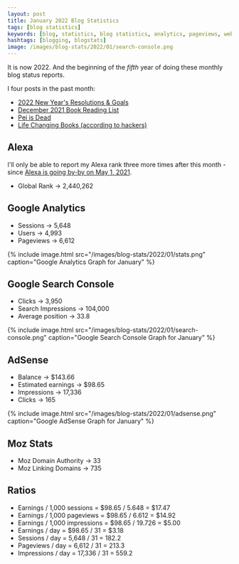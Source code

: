 ```yaml
---
layout: post
title: January 2022 Blog Statistics
tags: [blog statistics]
keywords: [blog, statistics, blog statistics, analytics, pageviews, webmaster, webmaster tools, alexa, google]
hashtags: [blogging, blogstats]
image: /images/blog-stats/2022/01/search-console.png
---
```


It is now 2022. And the beginning of the *fifth* year of doing these monthly blog status reports.

I four posts in the past month:

* [2022 New Year's Resolutions & Goals](https://www.joehxblog.com/2022-new-years-resolutions-goals/)
* [December 2021 Book Reading List](https://www.joehxblog.com/december-2022-book-reading-list/)
* [Pei is Dead](https://www.joehxblog.com/pei-is-dead/)
* [Life Changing Books (according to hackers)](https://www.joehxblog.com/life-changing-books-according-to-hackers/)

## Alexa

I'll only be able to report my Alexa rank three more times after this month - since [Alexa is going by-by on May 1, 2021](https://support.alexa.com/hc/en-us/articles/4410503838999).

* Global Rank &rarr; 2,440,262

## Google Analytics

* Sessions &rarr; 5,648
* Users &rarr; 4,993
* Pageviews &rarr; 6,612

{% include image.html src="/images/blog-stats/2022/01/stats.png" caption="Google Analytics Graph for January" %}

## Google Search Console

* Clicks &rarr; 3,950
* Search Impressions &rarr; 104,000
* Average position &rarr; 33.8

{% include image.html src="/images/blog-stats/2022/01/search-console.png" caption="Google Search Console Graph for January" %}

## AdSense

* Balance &rarr; $143.66
* Estimated earnings &rarr; $98.65
* Impressions &rarr; 17,336
* Clicks &rarr; 165

{% include image.html src="/images/blog-stats/2022/01/adsense.png" caption="Google AdSense Graph for January" %}

## Moz Stats

* Moz Domain Authority &rarr; 33
* Moz Linking Domains &rarr; 735

## Ratios

* Earnings / 1,000 sessions = $98.65 / 5.648 = $17.47
* Earnings / 1,000 pageviews = $98.65 / 6.612 = $14.92
* Earnings / 1,000 impressions = $98.65 / 19.726 = $5.00
* Earnings / day = $98.65 / 31 = $3.18
* Sessions / day = 5,648 / 31 = 182.2
* Pageviews / day = 6,612 / 31 = 213.3
* Impressions / day = 17,336 / 31 = 559.2